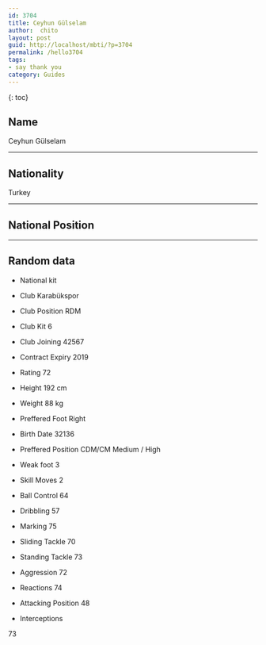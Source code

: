 ```yaml
---
id: 3704
title: Ceyhun Gülselam
author:  chito 
layout: post
guid: http://localhost/mbti/?p=3704
permalink: /hello3704
tags:
- say thank you
category: Guides
---
```



{: toc}


## Name  
Ceyhun Gülselam 

* * *

## Nationality  
Turkey 

* * *

## National Position 

* * *

## Random data 

  * National kit 
  * Club 
Karabükspor 

  * Club Position 
RDM 

  * Club Kit 
6 

  * Club Joining 
42567 

  * Contract Expiry 
2019 

  * Rating 
72 

  * Height 
192 cm 

  * Weight 
88 kg 

  * Preffered Foot 
Right 

  * Birth Date 
32136 

  * Preffered Position 
CDM/CM Medium / High 

  * Weak foot 
3 

  * Skill Moves 
2 

  * Ball Control 
64 

  * Dribbling 
57 

  * Marking 
75 

  * Sliding Tackle 
70 

  * Standing Tackle 
73 

  * Aggression 
72 

  * Reactions 
74 

  * Attacking Position 
48 

  * Interceptions 

73</ul>